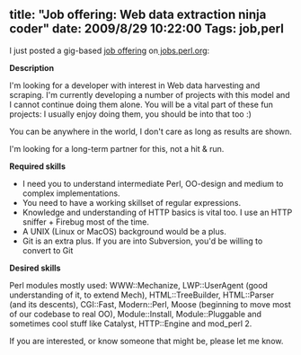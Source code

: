 title: "Job offering: Web data extraction ninja coder"
date: 2009/8/29 10:22:00
Tags: job,perl
---
I just posted a gig-based <a href="http://jobs.perl.org/job/10998">job offering</a> on<a href="http://jobs.perl.org/"> jobs.perl.org</a>:

<strong>Description</strong>

I'm looking for a developer with interest in Web data harvesting and scraping. I'm currently developing a number of projects with this model and I cannot continue doing them alone. You will be a vital part of these fun projects: I usually enjoy doing them, you should be into that too :)

You can be anywhere in the world, I don't care as long as results are shown.

I'm looking for a long-term partner for this, not a hit &amp; run.

<strong>Required skills</strong>
<ul>
	<li>I need you to understand intermediate Perl, OO-design and medium to complex implementations.</li>
	<li>You need to have a working skillset of regular expressions.</li>
	<li>Knowledge and understanding of HTTP basics is vital too. I use an HTTP sniffer + Firebug most of the time.</li>
	<li>A UNIX (Linux or MacOS) background would be a plus.</li>
	<li>Git is an extra plus. If you are into Subversion, you'd be willing to convert to Git</li>
</ul>
<strong>Desired skills</strong>

Perl modules mostly used: WWW::Mechanize, LWP::UserAgent (good understanding of it, to extend Mech), HTML::TreeBuilder, HTML::Parser (and its descents), CGI::Fast, Modern::Perl, Moose (beginning to move most of our codebase to real OO), Module::Install, Module::Pluggable and sometimes cool stuff like Catalyst, HTTP::Engine and mod_perl 2.

If you are interested, or know someone that might be, please let me know.